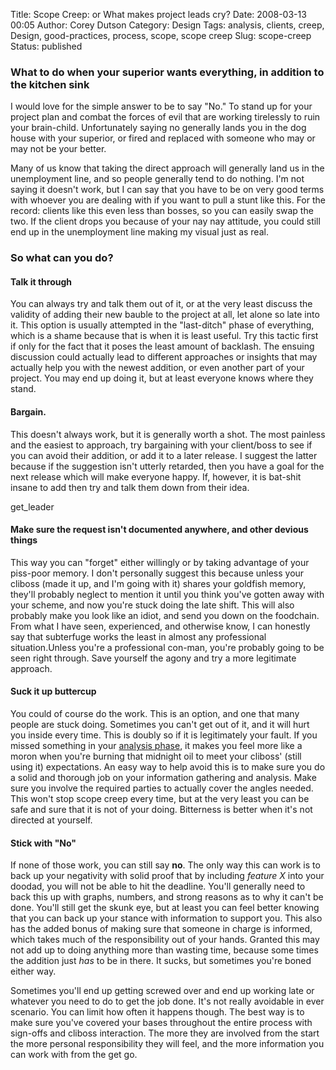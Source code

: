 Title: Scope Creep: or What makes project leads cry?
Date: 2008-03-13 00:05
Author: Corey Dutson
Category: Design
Tags: analysis, clients, creep, Design, good-practices, process, scope, scope creep
Slug: scope-creep
Status: published

### What to do when your superior wants everything, in addition to the kitchen sink

I would love for the simple answer to be to say "No." To stand up for
your project plan and combat the forces of evil that are working
tirelessly to ruin your brain-child. Unfortunately saying no generally
lands you in the dog house with your superior, or fired and replaced
with someone who may or may not be your better.

Many of us know that taking the direct approach will generally land us
in the unemployment line, and so people generally tend to do nothing.
I'm not saying it doesn't work, but I can say that you have to be on
very good terms with whoever you are dealing with if you want to pull a
stunt like this. For the record: clients like this even less than
bosses, so you can easily swap the two. If the client drops you because
of your nay nay attitude, you could still end up in the unemployment
line making my visual just as real.

### So what can you do?

#### Talk it through

You can always try and talk them out of it, or at the very least discuss
the validity of adding their new bauble to the project at all, let alone
so late into it. This option is usually attempted in the "last-ditch"
phase of everything, which is a shame because that is when it is least
useful. Try this tactic first if only for the fact that it poses the
least amount of backlash. The ensuing discussion could actually lead to
different approaches or insights that may actually help you with the
newest addition, or even another part of your project. You may end up
doing it, but at least everyone knows where they stand.

#### Bargain.

This doesn't always work, but it is generally worth a shot. The most
painless and the easiest to approach, try bargaining with your
client/boss to see if you can avoid their addition, or add it to a later
release. I suggest the latter because if the suggestion isn't utterly
retarded, then you have a goal for the next release which will make
everyone happy. If, however, it is bat-shit insane to add then try and
talk them down from their idea.

get\_leader

#### Make sure the request isn't documented anywhere, and other devious things

This way you can "forget" either willingly or by taking advantage of
your piss-poor memory. I don't personally suggest this because unless
your cliboss (made it up, and I'm going with it) shares your goldfish
memory, they'll probably neglect to mention it until you think you've
gotten away with your scheme, and now you're stuck doing the late shift.
This will also probably make you look like an idiot, and send you down
on the foodchain. From what I have seen, experienced, and otherwise
know, I can honestly say that subterfuge works the least in almost any
professional situation.Unless you're a professional con-man, you're
probably going to be seen right through. Save yourself the agony and try
a more legitimate approach.

#### Suck it up buttercup

You could of course do the work. This is an option, and one that many
people are stuck doing. Sometimes you can't get out of it, and it will
hurt you inside every time. This is doubly so if it is legitimately your
fault. If you missed something in your [analysis
phase](/2008/02/14/respect-the-process-damnit/ "Respect the Process, Damnit"),
it makes you feel more like a moron when you're burning that midnight
oil to meet your cliboss' (still using it) expectations. An easy way to
help avoid this is to make sure you do a solid and thorough job on your
information gathering and analysis. Make sure you involve the required
parties to actually cover the angles needed. This won't stop scope creep
every time, but at the very least you can be safe and sure that it is
not of your doing. Bitterness is better when it's not directed at
yourself.

#### Stick with "No"

If none of those work, you can still say **no**. The only way this can
work is to back up your negativity with solid proof that by including
*feature X* into your doodad, you will not be able to hit the deadline.
You'll generally need to back this up with graphs, numbers, and strong
reasons as to why it can't be done. You'll still get the skunk eye, but
at least you can feel better knowing that you can back up your stance
with information to support you. This also has the added bonus of making
sure that someone in charge is informed, which takes much of the
responsibility out of your hands. Granted this may not add up to doing
anything more than wasting time, because some times the addition just
*has* to be in there. It sucks, but sometimes you're boned either way.

Sometimes you'll end up getting screwed over and end up working late or
whatever you need to do to get the job done. It's not really avoidable
in ever scenario. You can limit how often it happens though. The best
way is to make sure you've covered your bases throughout the entire
process with sign-offs and cliboss interaction. The more they are
involved from the start the more personal responsibility they will feel,
and the more information you can work with from the get go.
